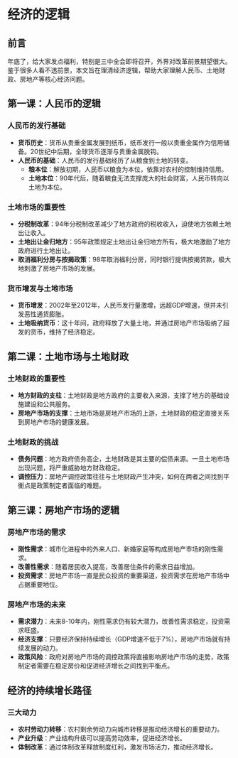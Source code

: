 # 经济的逻辑

## 前言

年底了，给大家发点福利，特别是三中全会即将召开，外界对改革前景期望很大。鉴于很多人看不透前景，本文旨在理清经济逻辑，帮助大家理解人民币、土地财政、房地产等核心经济问题。

## 第一课：人民币的逻辑

### 人民币的发行基础

- **货币历史**：货币从贵重金属发展到纸币，纸币发行一般以贵重金属作为信用储备。20世纪中后期，全球货币逐渐与贵重金属脱钩。
- **人民币的基础**：人民币的发行基础经历了从粮食到土地的转变。
  - **粮本位**：解放初期，人民币以粮食为本位，依靠对农村的控制维持信用。
  - **土地本位**：90年代后，随着粮食无法支撑庞大的社会财富，人民币转向以土地为本位。

### 土地市场的重要性

- **分税制改革**：94年分税制改革减少了地方政府的税收收入，迫使地方依赖土地出让收入。
- **土地出让金归地方**：95年政策规定土地出让金归地方所有，极大地激励了地方政府进行土地出让。
- **取消福利分房与按揭政策**：98年取消福利分房，同时银行提供按揭贷款，极大地刺激了房地产市场的发展。

### 货币增发与土地市场

- **货币增发**：2002年至2012年，人民币发行量激增，远超GDP增速，但并未引发恶性通货膨胀。
- **土地吸纳货币**：这十年间，政府释放了大量土地，并通过房地产市场吸纳了超发的货币，维持了经济稳定。

## 第二课：土地市场与土地财政

### 土地财政的重要性

- **地方财政的支柱**：土地财政是地方政府的主要收入来源，支撑了地方的基础设施建设和公共服务。
- **房地产市场的支撑**：土地市场是房地产市场的上游，土地财政的稳定直接关系到房地产市场的健康发展。

### 土地财政的挑战

- **债务问题**：地方政府债务高企，土地财政是其主要的偿债来源。一旦土地市场出现问题，将严重威胁地方财政稳定。
- **调控压力**：房地产调控政策往往与土地财政产生冲突，如何在两者之间找到平衡点是政策制定者面临的难题。

## 第三课：房地产市场的逻辑

### 房地产市场的需求

- **刚性需求**：城市化进程中的外来人口、新婚家庭等构成房地产市场的刚性需求。
- **改善性需求**：随着居民收入提高，改善居住条件的需求日益增加。
- **投资需求**：房地产市场一直是民众投资的重要渠道，投资需求在房地产市场中占据重要地位。

### 房地产市场的未来

- **需求潜力**：未来8-10年内，刚性需求仍有较大潜力，改善性需求稳定，投资需求旺盛。
- **经济支撑**：只要经济保持持续增长（GDP增速不低于7%），房地产市场就有持续发展的动力。
- **政策风险**：政府对房地产市场的调控政策将直接影响房地产市场的走势，政策制定者需要在稳定房价和促进经济增长之间找到平衡点。

## 经济的持续增长路径

### 三大动力

- **农村劳动力转移**：农村剩余劳动力向城市转移是推动经济增长的重要动力。
- **产业升级**：产业结构升级可以提高劳动效率，促进经济增长。
- **体制改革**：通过体制改革释放制度红利，激发市场活力，推动经济增长。